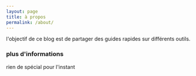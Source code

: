 ```yaml
---
layout: page
title: à propos
permalink: /about/
---
```


l'objectif de ce blog est de partager des guides rapides sur différents outils.

### plus d'informations

rien de spécial pour l'instant


